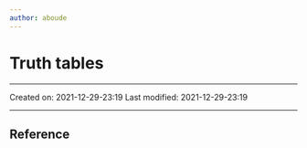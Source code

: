 ```yaml
---
author: aboude
---
```

# Truth tables
___

Created on: 2021-12-29-23:19
Last modified: 2021-12-29-23:19

___

## Reference